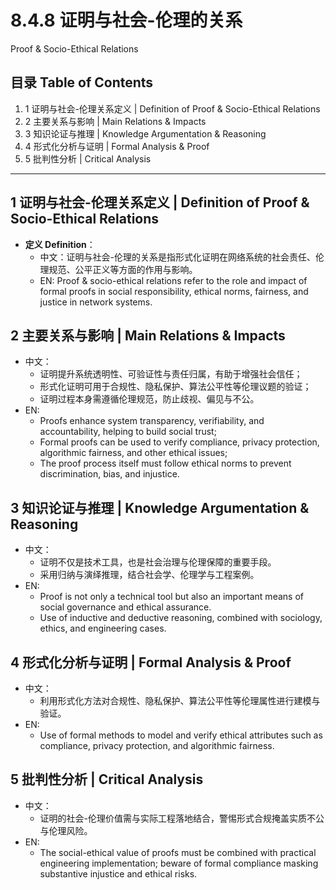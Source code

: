 # 8.4.8 证明与社会-伦理的关系

Proof & Socio-Ethical Relations

## 目录 Table of Contents

1. 1 证明与社会-伦理关系定义 | Definition of Proof & Socio-Ethical Relations
2. 2 主要关系与影响 | Main Relations & Impacts
3. 3 知识论证与推理 | Knowledge Argumentation & Reasoning
4. 4 形式化分析与证明 | Formal Analysis & Proof
5. 5 批判性分析 | Critical Analysis

---

## 1 证明与社会-伦理关系定义 | Definition of Proof & Socio-Ethical Relations

- **定义 Definition**：
  - 中文：证明与社会-伦理的关系是指形式化证明在网络系统的社会责任、伦理规范、公平正义等方面的作用与影响。
  - EN: Proof & socio-ethical relations refer to the role and impact of formal proofs in social responsibility, ethical norms, fairness, and justice in network systems.

## 2 主要关系与影响 | Main Relations & Impacts

- 中文：
  - 证明提升系统透明性、可验证性与责任归属，有助于增强社会信任；
  - 形式化证明可用于合规性、隐私保护、算法公平性等伦理议题的验证；
  - 证明过程本身需遵循伦理规范，防止歧视、偏见与不公。
- EN:
  - Proofs enhance system transparency, verifiability, and accountability, helping to build social trust;
  - Formal proofs can be used to verify compliance, privacy protection, algorithmic fairness, and other ethical issues;
  - The proof process itself must follow ethical norms to prevent discrimination, bias, and injustice.

## 3 知识论证与推理 | Knowledge Argumentation & Reasoning

- 中文：
  - 证明不仅是技术工具，也是社会治理与伦理保障的重要手段。
  - 采用归纳与演绎推理，结合社会学、伦理学与工程案例。
- EN:
  - Proof is not only a technical tool but also an important means of social governance and ethical assurance.
  - Use of inductive and deductive reasoning, combined with sociology, ethics, and engineering cases.

## 4 形式化分析与证明 | Formal Analysis & Proof

- 中文：
  - 利用形式化方法对合规性、隐私保护、算法公平性等伦理属性进行建模与验证。
- EN:
  - Use of formal methods to model and verify ethical attributes such as compliance, privacy protection, and algorithmic fairness.

## 5 批判性分析 | Critical Analysis

- 中文：
  - 证明的社会-伦理价值需与实际工程落地结合，警惕形式合规掩盖实质不公与伦理风险。
- EN:
  - The social-ethical value of proofs must be combined with practical engineering implementation; beware of formal compliance masking substantive injustice and ethical risks.
